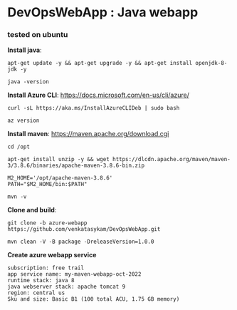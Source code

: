 # DevOpsWebApp : Java webapp

### tested on ubuntu

**Install java**:

```
apt-get update -y && apt-get upgrade -y && apt-get install openjdk-8-jdk -y

java -version
```

**Install Azure CLI**: https://docs.microsoft.com/en-us/cli/azure/ 

```
curl -sL https://aka.ms/InstallAzureCLIDeb | sudo bash

az version
```

**Install maven**: https://maven.apache.org/download.cgi

```
cd /opt

apt-get install unzip -y && wget https://dlcdn.apache.org/maven/maven-3/3.8.6/binaries/apache-maven-3.8.6-bin.zip

M2_HOME='/opt/apache-maven-3.8.6'
PATH="$M2_HOME/bin:$PATH"

mvn -v
```

**Clone and build**: 

```
git clone -b azure-webapp https://github.com/venkatasykam/DevOpsWebApp.git

mvn clean -V -B package -DreleaseVersion=1.0.0
```

**Create azure webapp service**

```
subscription: free trail
app service name: my-maven-webapp-oct-2022
runtime stack: java 8
java webserver stack: apache tomcat 9
region: central us
Sku and size: Basic B1 (100 total ACU, 1.75 GB memory)
```



